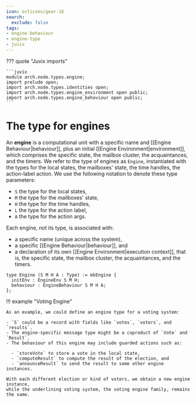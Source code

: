 ```yaml
---
icon: octicons/gear-16
search:
  exclude: false
tags:
- engine-behaviour
- engine-type
- juvix
---
```


??? quote "Juvix imports"

    ```juvix
    module arch.node.types.engine;
    import prelude open;
    import arch.node.types.identities open;
    import arch.node.types.engine_environment open public;
    import arch.node.types.engine_behaviour open public;
    ```

# The type for engines

An **engine** is a computational unit with a specific name and [[Engine Behaviour|behaviour]], plus
an initial [[Engine Environment|environment]], which comprises the specific state, the mailbox cluster,
the acquaintances, and the timers. We refer to the type of engines as `Engine`,
instantiated with the types for the local states, the mailboxes' state, the
time handles, the action-label action.
We use the following notation to denote these type parameters:

- `S` the type for the local states,
- `M` the type for the mailboxes' state,
- `H` the type for the time handles,
- `L` the type for the action label,
- `A` the type for the action args.

Each engine, not its type, is associated with:

- a specific name (unique across the system),
- a specific [[Engine Behaviour|behaviour]], and
- a declaration of its own [[Engine Environment|execution context]], that is, the
  specific state, the mailbox cluster, the acquaintances, and the timers.

```juvix
type Engine (S M H A : Type) := mkEngine {
  initEnv : EngineEnv S M H;
  behaviour : EngineBehaviour S M H A;
};
```

!!! example "Voting Engine"

    As an example, we could define an engine type for a voting system:

    - `S` could be a record with fields like `votes`, `voters`, and `results`.
    - The engine-specific message type might be a coproduct of `Vote` and `Result`.
    - The behaviour of this engine may include guarded actions such as:

      - `storeVote` to store a vote in the local state,
      - `computeResult` to compute the result of the election, and
      - `announceResult` to send the result to some other engine instances.

    With each different election or kind of voters, we obtain a new engine instance,
    while the underlining voting system, the voting engine family, remains the same.

